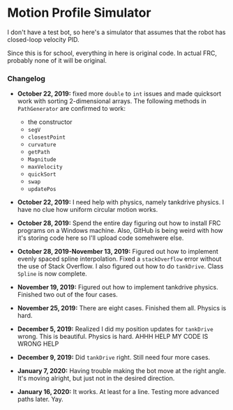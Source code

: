 # Motion Profile Simulator

I don't have a test bot, so here's a simulator that assumes that the robot has closed-loop velocity PID.

Since this is for school, everything in here is original code. In actual FRC, probably none of it will be original. 

### Changelog

* **October 22, 2019:** fixed more `double` to `int` issues and made quicksort work with sorting 2-dimensional arrays. The following methods in `PathGenerator` are confirmed to work:
    * the constructor
    * `segV`
    * `closestPoint`
    * `curvature`
    * `getPath`
    * `Magnitude`
    * `maxVelocity`
    * `quickSort`
    * `swap`
    * `updatePos`
* **October 22, 2019:** I need help with physics, namely tankdrive physics. I have no clue how uniform circular motion works.

* **October 28, 2019:** Spend the entire day figuring out how to install FRC programs on a Windows machine. Also, GitHub is being weird with how it's storing code here so I'll upload code somehwere else.
* **October 28, 2019-November 13, 2019:** Figured out how to implement evenly spaced spline interpolation. Fixed a `stackOverflow` error without the use of Stack Overflow. I also figured out how to do `tankDrive`. Class `Spline` is now complete.

* **November 19, 2019:** Figured out how to implement tankdrive physics. Finished two out of the four cases.

* **November 25, 2019:** There are eight cases. Finished them all. Physics is hard.

* **December 5, 2019:** Realized I did my position updates for `tankDrive` wrong. This is beautiful. Physics is hard. AHHH HELP MY CODE IS WRONG HELP

* **December 9, 2019:** Did `tankDrive` right. Still need four more cases.

* **January 7, 2020:** Having trouble making the bot move at the right angle. It's moving alright, but just not in the desired direction.

* **January 16, 2020:** It works. At least for a line. Testing more advanced paths later. Yay.